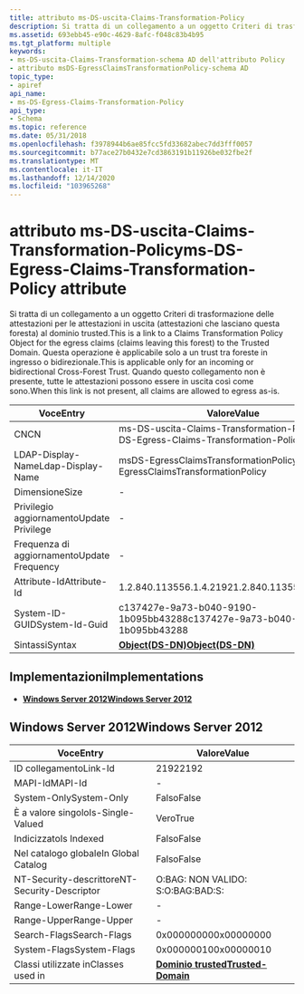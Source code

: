 ```yaml
---
title: attributo ms-DS-uscita-Claims-Transformation-Policy
description: Si tratta di un collegamento a un oggetto Criteri di trasformazione delle attestazioni per le attestazioni in uscita (attestazioni che lasciano questa foresta) al dominio trusted.
ms.assetid: 693ebb45-e90c-4629-8afc-f048c83b4b95
ms.tgt_platform: multiple
keywords:
- ms-DS-uscita-Claims-Transformation-schema AD dell'attributo Policy
- attributo msDS-EgressClaimsTransformationPolicy-schema AD
topic_type:
- apiref
api_name:
- ms-DS-Egress-Claims-Transformation-Policy
api_type:
- Schema
ms.topic: reference
ms.date: 05/31/2018
ms.openlocfilehash: f3978944b6ae85fcc5fd33682abec7dd3fff0057
ms.sourcegitcommit: b77ace27b0432e7cd3863191b11926be032fbe2f
ms.translationtype: MT
ms.contentlocale: it-IT
ms.lasthandoff: 12/14/2020
ms.locfileid: "103965268"
---
```

# <a name="ms-ds-egress-claims-transformation-policy-attribute"></a><span data-ttu-id="17b22-105">attributo ms-DS-uscita-Claims-Transformation-Policy</span><span class="sxs-lookup"><span data-stu-id="17b22-105">ms-DS-Egress-Claims-Transformation-Policy attribute</span></span>

<span data-ttu-id="17b22-106">Si tratta di un collegamento a un oggetto Criteri di trasformazione delle attestazioni per le attestazioni in uscita (attestazioni che lasciano questa foresta) al dominio trusted.</span><span class="sxs-lookup"><span data-stu-id="17b22-106">This is a link to a Claims Transformation Policy Object for the egress claims (claims leaving this forest) to the Trusted Domain.</span></span> <span data-ttu-id="17b22-107">Questa operazione è applicabile solo a un trust tra foreste in ingresso o bidirezionale.</span><span class="sxs-lookup"><span data-stu-id="17b22-107">This is applicable only for an incoming or bidirectional Cross-Forest Trust.</span></span> <span data-ttu-id="17b22-108">Quando questo collegamento non è presente, tutte le attestazioni possono essere in uscita così come sono.</span><span class="sxs-lookup"><span data-stu-id="17b22-108">When this link is not present, all claims are allowed to egress as-is.</span></span>



| <span data-ttu-id="17b22-109">Voce</span><span class="sxs-lookup"><span data-stu-id="17b22-109">Entry</span></span> | <span data-ttu-id="17b22-110">Valore</span><span class="sxs-lookup"><span data-stu-id="17b22-110">Value</span></span> |
|-------------------|-------------------------------------------|
| <span data-ttu-id="17b22-111">CN</span><span class="sxs-lookup"><span data-stu-id="17b22-111">CN</span></span>                | <span data-ttu-id="17b22-112">ms-DS-uscita-Claims-Transformation-Policy</span><span class="sxs-lookup"><span data-stu-id="17b22-112">ms-DS-Egress-Claims-Transformation-Policy</span></span> |
| <span data-ttu-id="17b22-113">LDAP-Display-Name</span><span class="sxs-lookup"><span data-stu-id="17b22-113">Ldap-Display-Name</span></span> | <span data-ttu-id="17b22-114">msDS-EgressClaimsTransformationPolicy</span><span class="sxs-lookup"><span data-stu-id="17b22-114">msDS-EgressClaimsTransformationPolicy</span></span>     |
| <span data-ttu-id="17b22-115">Dimensione</span><span class="sxs-lookup"><span data-stu-id="17b22-115">Size</span></span>              | \-                                        |
| <span data-ttu-id="17b22-116">Privilegio aggiornamento</span><span class="sxs-lookup"><span data-stu-id="17b22-116">Update Privilege</span></span>  | \-                                        |
| <span data-ttu-id="17b22-117">Frequenza di aggiornamento</span><span class="sxs-lookup"><span data-stu-id="17b22-117">Update Frequency</span></span>  | \-                                        |
| <span data-ttu-id="17b22-118">Attribute-Id</span><span class="sxs-lookup"><span data-stu-id="17b22-118">Attribute-Id</span></span>      | <span data-ttu-id="17b22-119">1.2.840.113556.1.4.2192</span><span class="sxs-lookup"><span data-stu-id="17b22-119">1.2.840.113556.1.4.2192</span></span>                   |
| <span data-ttu-id="17b22-120">System-ID-GUID</span><span class="sxs-lookup"><span data-stu-id="17b22-120">System-Id-Guid</span></span>    | <span data-ttu-id="17b22-121">c137427e-9a73-b040-9190-1b095bb43288</span><span class="sxs-lookup"><span data-stu-id="17b22-121">c137427e-9a73-b040-9190-1b095bb43288</span></span>      |
| <span data-ttu-id="17b22-122">Sintassi</span><span class="sxs-lookup"><span data-stu-id="17b22-122">Syntax</span></span>            | [<span data-ttu-id="17b22-123">**Object(DS-DN)**</span><span class="sxs-lookup"><span data-stu-id="17b22-123">**Object(DS-DN)**</span></span>](s-object-ds-dn.md)   |



## <a name="implementations"></a><span data-ttu-id="17b22-124">Implementazioni</span><span class="sxs-lookup"><span data-stu-id="17b22-124">Implementations</span></span>

-   [<span data-ttu-id="17b22-125">**Windows Server 2012**</span><span class="sxs-lookup"><span data-stu-id="17b22-125">**Windows Server 2012**</span></span>](#windows-server-2012)

## <a name="windows-server-2012"></a><span data-ttu-id="17b22-126">Windows Server 2012</span><span class="sxs-lookup"><span data-stu-id="17b22-126">Windows Server 2012</span></span>



| <span data-ttu-id="17b22-127">Voce</span><span class="sxs-lookup"><span data-stu-id="17b22-127">Entry</span></span> | <span data-ttu-id="17b22-128">Valore</span><span class="sxs-lookup"><span data-stu-id="17b22-128">Value</span></span> |
|------------------------|------------------------------------------------------|
| <span data-ttu-id="17b22-129">ID collegamento</span><span class="sxs-lookup"><span data-stu-id="17b22-129">Link-Id</span></span>                | <span data-ttu-id="17b22-130">2192</span><span class="sxs-lookup"><span data-stu-id="17b22-130">2192</span></span>                                                 |
| <span data-ttu-id="17b22-131">MAPI-Id</span><span class="sxs-lookup"><span data-stu-id="17b22-131">MAPI-Id</span></span>                | \-                                                   |
| <span data-ttu-id="17b22-132">System-Only</span><span class="sxs-lookup"><span data-stu-id="17b22-132">System-Only</span></span>            | <span data-ttu-id="17b22-133">Falso</span><span class="sxs-lookup"><span data-stu-id="17b22-133">False</span></span>                                                |
| <span data-ttu-id="17b22-134">È a valore singolo</span><span class="sxs-lookup"><span data-stu-id="17b22-134">Is-Single-Valued</span></span>       | <span data-ttu-id="17b22-135">Vero</span><span class="sxs-lookup"><span data-stu-id="17b22-135">True</span></span>                                                 |
| <span data-ttu-id="17b22-136">Indicizzato</span><span class="sxs-lookup"><span data-stu-id="17b22-136">Is Indexed</span></span>             | <span data-ttu-id="17b22-137">Falso</span><span class="sxs-lookup"><span data-stu-id="17b22-137">False</span></span>                                                |
| <span data-ttu-id="17b22-138">Nel catalogo globale</span><span class="sxs-lookup"><span data-stu-id="17b22-138">In Global Catalog</span></span>      | <span data-ttu-id="17b22-139">Falso</span><span class="sxs-lookup"><span data-stu-id="17b22-139">False</span></span>                                                |
| <span data-ttu-id="17b22-140">NT-Security-descrittore</span><span class="sxs-lookup"><span data-stu-id="17b22-140">NT-Security-Descriptor</span></span> | <span data-ttu-id="17b22-141">O:BAG: NON VALIDO: S:</span><span class="sxs-lookup"><span data-stu-id="17b22-141">O:BAG:BAD:S:</span></span>                                         |
| <span data-ttu-id="17b22-142">Range-Lower</span><span class="sxs-lookup"><span data-stu-id="17b22-142">Range-Lower</span></span>            | \-                                                   |
| <span data-ttu-id="17b22-143">Range-Upper</span><span class="sxs-lookup"><span data-stu-id="17b22-143">Range-Upper</span></span>            | \-                                                   |
| <span data-ttu-id="17b22-144">Search-Flags</span><span class="sxs-lookup"><span data-stu-id="17b22-144">Search-Flags</span></span>           | <span data-ttu-id="17b22-145">0x00000000</span><span class="sxs-lookup"><span data-stu-id="17b22-145">0x00000000</span></span>                                           |
| <span data-ttu-id="17b22-146">System-Flags</span><span class="sxs-lookup"><span data-stu-id="17b22-146">System-Flags</span></span>           | <span data-ttu-id="17b22-147">0x00000010</span><span class="sxs-lookup"><span data-stu-id="17b22-147">0x00000010</span></span>                                           |
| <span data-ttu-id="17b22-148">Classi utilizzate in</span><span class="sxs-lookup"><span data-stu-id="17b22-148">Classes used in</span></span>        | [<span data-ttu-id="17b22-149">**Dominio trusted**</span><span class="sxs-lookup"><span data-stu-id="17b22-149">**Trusted-Domain**</span></span>](c-trusteddomain.md)<br/> |



 

 





